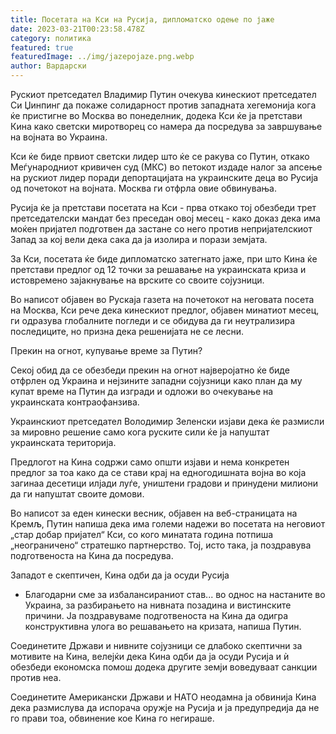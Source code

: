 ```yaml
---
title: Посетата на Кси на Русија, дипломатско одење по јаже
date: 2023-03-21T00:23:58.478Z
category: политика
featured: true
featuredImage: ../img/jazepojaze.png.webp
author: Вардарски
---
```


Рускиот претседател Владимир Путин очекува кинескиот претседател Си Џинпинг да покаже солидарност против западната хегемонија кога ќе пристигне во Москва во понеделник, додека Кси ќе ја претстави Кина како светски миротворец со намера да посредува за завршување на војната во Украина.

Кси ќе биде првиот светски лидер што ќе се ракува со Путин, откако Меѓународниот кривичен суд (МКС) во петокот издаде налог за апсење на рускиот лидер поради депортацијата на украинските деца во Русија од почетокот на војната. Москва ги отфрла овие обвинувања.

Русија ќе ја претстави посетата на Кси - прва откако тој обезбеди трет претседателски мандат без преседан овој месец - како доказ дека има моќен пријател подготвен да застане со него против непријателскиот Запад за кој вели дека сака да ја изолира и порази земјата.

За Кси, посетата ќе биде дипломатско затегнато јаже, при што Кина ќе претстави предлог од 12 точки за решавање на украинската криза и истовремено зајакнување на врските со своите сојузници.

Во написот објавен во Рускаја газета на почетокот на неговата посета на Москва, Кси рече дека кинескиот предлог, објавен минатиот месец, ги одразува глобалните погледи и се обидува да ги неутрализира последиците, но призна дека решенијата не се лесни.

Прекин на огнот, купување време за Путин?

Секој обид да се обезбеди прекин на огнот најверојатно ќе биде отфрлен од Украина и нејзините западни сојузници како план да му купат време на Путин да изгради и одложи во очекување на украинската контраофанзива.

Украинскиот претседател Володимир Зеленски изјави дека ќе размисли за мировно решение само кога руските сили ќе ја напуштат украинската територија.

Предлогот на Кина содржи само општи изјави и нема конкретен предлог за тоа како да се стави крај на едногодишната војна во која загинаа десетици илјади луѓе, уништени градови и принудени милиони да ги напуштат своите домови.

Во написот за еден кинески весник, објавен на веб-страницата на Кремљ, Путин напиша дека има големи надежи во посетата на неговиот „стар добар пријател“ Кси, со кого минатата година потпиша „неограничено“ стратешко партнерство. Тој, исто така, ја поздравува подготвеноста на Кина да посредува.

Западот е скептичен, Кина одби да ја осуди Русија

- Благодарни сме за избалансираниот став... во однос на настаните во Украина, за разбирањето на нивната позадина и вистинските причини. Ја поздравуваме подготвеноста на Кина да одигра конструктивна улога во решавањето на кризата, напиша Путин.

Соединетите Држави и нивните сојузници се длабоко скептични за мотивите на Кина, велејќи дека Кина одби да ја осуди Русија и ѝ обезбеди економска помош додека другите земји воведуваат санкции против неа.

Соединетите Американски Држави и НАТО неодамна ја обвинија Кина дека размислува да испорача оружје на Русија и ја предупредија да не го прави тоа, обвинение кое Кина го негираше.
